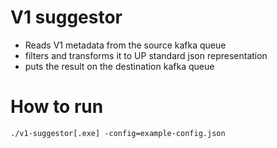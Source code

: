 # V1 suggestor
* Reads V1 metadata from the source kafka queue
* filters and transforms it to UP standard json representation
* puts the result on the destination kafka queue

# How to run

`./v1-suggestor[.exe] -config=example-config.json`